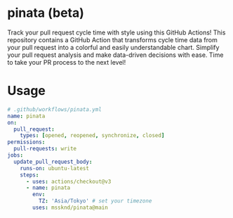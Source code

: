 # pinata (beta)

Track your pull request cycle time with style using this GitHub Actions! This
repository contains a GitHub Action that transforms cycle time data from your
pull request into a colorful and easily understandable chart. Simplify your pull
request analysis and make data-driven decisions with ease. Time to take your PR
process to the next level!

# Usage

```yaml
# .github/workflows/pinata.yml
name: pinata
on:
  pull_request:
    types: [opened, reopened, synchronize, closed]
permissions:
  pull-requests: write
jobs:
  update_pull_request_body:
    runs-on: ubuntu-latest
    steps:
      - uses: actions/checkout@v3
      - name: pinata
        env:
          TZ: 'Asia/Tokyo' # set your timezone
        uses: mssknd/pinata@main
```
